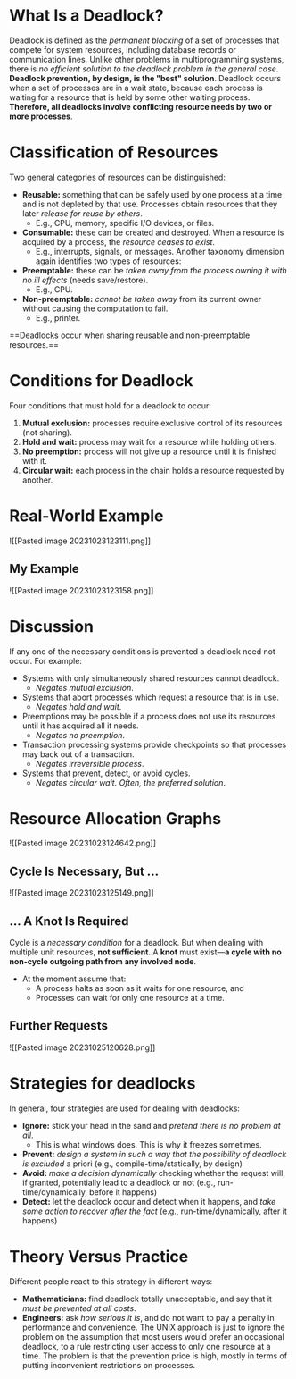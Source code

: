 # What Is a Deadlock?
Deadlock is defined as the *permanent blocking* of a set of processes that compete for system resources, including database records or communication lines. 
Unlike other problems in multiprogramming systems, there is *no efficient solution to the deadlock problem in the general case*. 
**Deadlock prevention, by design, is the "best" solution**. 
Deadlock occurs when a set of processes are in a wait state, because each process is waiting for a resource that is held by some other waiting process. **Therefore, all deadlocks involve conflicting resource needs by two or more processes**.
# Classification of Resources
Two general categories of resources can be distinguished:
- **Reusable:** something that can be safely used by one process at a time and is not depleted by that use. Processes obtain resources that they later *release for reuse by others*. 
	- E.g., CPU, memory, specific I/O devices, or files.
- **Consumable:** these can be created and destroyed. When a resource is acquired by a process, the *resource ceases to exist*. 
	- E.g., interrupts, signals, or messages.
Another taxonomy dimension again identifies two types of resources:
- **Preemptable:** these can be *taken away from the process owning it with no ill effects* (needs save/restore).
	- E.g., CPU.
- **Non-preemptable:** *cannot be taken away* from its current owner without causing the computation to fail. 
	- E.g., printer.

==Deadlocks occur when sharing reusable and non-preemptable resources.==
# Conditions for Deadlock
Four conditions that must hold for a deadlock to occur:
1. **Mutual exclusion:** processes require exclusive control of its resources (not sharing).
2. **Hold and wait:** process may wait for a resource while holding others.
3. **No preemption:** process will not give up a resource until it is finished with it.
4. **Circular wait:** each process in the chain holds a resource requested by another.
# Real-World Example
![[Pasted image 20231023123111.png]]
## My Example
![[Pasted image 20231023123158.png]]
# Discussion
If any one of the necessary conditions is prevented a deadlock need not occur. For example:
- Systems with only simultaneously shared resources cannot deadlock.
	- *Negates mutual exclusion*.
- Systems that abort processes which request a resource that is in use.
	- *Negates hold and wait*.
- Preemptions may be possible if a process does not use its resources until it has acquired all it needs.
	- *Negates no preemption*.
- Transaction processing systems provide checkpoints so that processes may back out of a transaction.
	- *Negates irreversible process*.
- Systems that prevent, detect, or avoid cycles.
	- *Negates circular wait. Often, the preferred solution*.

# Resource Allocation Graphs
![[Pasted image 20231023124642.png]]

## Cycle Is Necessary, But ...
![[Pasted image 20231023125149.png]]
## … A Knot Is Required
Cycle is a *necessary condition* for a deadlock. But when dealing with multiple unit resources, **not sufficient**.
A **knot** must exist—**a cycle with no non-cycle outgoing path from any involved node**.
- At the moment assume that:
	- A process halts as soon as it waits for one resource, and
	- Processes can wait for only one resource at a time.
## Further Requests
![[Pasted image 20231025120628.png]]
# Strategies for deadlocks
In general, four strategies are used for dealing with deadlocks:
- **Ignore:** stick your head in the sand and *pretend there is no problem at all*.
	- This is what windows does. This is why it freezes sometimes.
- **Prevent:** *design a system in such a way that the possibility of deadlock is excluded* a priori (e.g., compile-time/statically, by design)
- **Avoid:** *make a decision dynamically* checking whether the request will, if granted, potentially lead to a deadlock or not (e.g., run-time/dynamically, before it happens)
- **Detect:** let the deadlock occur and detect when it happens, and *take some action to recover after the fact* (e.g., run-time/dynamically, after it happens)
# Theory Versus Practice
Different people react to this strategy in different ways:
- **Mathematicians:** find deadlock totally unacceptable, and say that it *must be prevented at all costs*.
- **Engineers:** ask *how serious it is*, and do not want to pay a penalty in performance and convenience.
The UNIX approach is just to ignore the problem on the assumption that most users would prefer an occasional deadlock, to a rule restricting user access to only one resource at a time. 
The problem is that the prevention price is high, mostly in terms of putting inconvenient restrictions on processes.